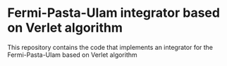 # Fermi-Pasta-Ulam integrator based on Verlet algorithm

This repository contains the code that implements an integrator for the Fermi-Pasta-Ulam based on Verlet algorithm

